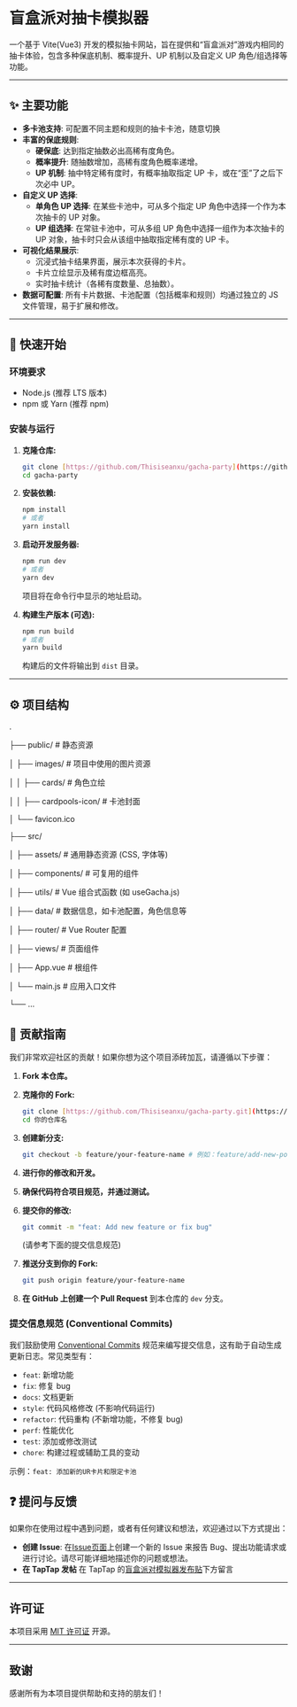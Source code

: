 # 盲盒派对抽卡模拟器

一个基于 Vite(Vue3) 开发的模拟抽卡网站，旨在提供和“盲盒派对”游戏内相同的抽卡体验，包含多种保底机制、概率提升、UP 机制以及自定义 UP 角色/组选择等功能。

---

## ✨ 主要功能

* **多卡池支持**: 可配置不同主题和规则的抽卡卡池，随意切换
* **丰富的保底规则**:
  * **硬保底**: 达到指定抽数必出高稀有度角色。
  * **概率提升**: 随抽数增加，高稀有度角色概率递增。
  * **UP 机制**: 抽中特定稀有度时，有概率抽取指定 UP 卡，或在“歪”了之后下次必中 UP。
* **自定义 UP 选择**:
  * **单角色 UP 选择**: 在某些卡池中，可从多个指定 UP 角色中选择一个作为本次抽卡的 UP 对象。
  * **UP 组选择**: 在常驻卡池中，可从多组 UP 角色中选择一组作为本次抽卡的 UP 对象，抽卡时只会从该组中抽取指定稀有度的 UP 卡。
* **可视化结果展示**:
  * 沉浸式抽卡结果界面，展示本次获得的卡片。
  * 卡片立绘显示及稀有度边框高亮。
  * 实时抽卡统计（各稀有度数量、总抽数）。
* **数据可配置**: 所有卡片数据、卡池配置（包括概率和规则）均通过独立的 JS 文件管理，易于扩展和修改。

---

## 🚀 快速开始

### 环境要求

* Node.js (推荐 LTS 版本)
* npm 或 Yarn (推荐 npm)

### 安装与运行

1. **克隆仓库:**

    ```bash
    git clone [https://github.com/Thisiseanxu/gacha-party](https://github.com/Thisiseanxu/gacha-party)
    cd gacha-party
    ```

1. **安装依赖:**

    ```bash
    npm install
    # 或者
    yarn install
    ```

1. **启动开发服务器:**

    ```bash
    npm run dev
    # 或者
    yarn dev
    ```

    项目将在命令行中显示的地址启动。

1. **构建生产版本 (可选):**

    ```bash
    npm run build
    # 或者
    yarn build
    ```

    构建后的文件将输出到 `dist` 目录。

---

## ⚙️ 项目结构

.

├── public/                 # 静态资源

│   ├── images/             # 项目中使用的图片资源

│   │   ├── cards/          # 角色立绘

│   │   ├── cardpools-icon/ # 卡池封面

│   └── favicon.ico

├── src/

│   ├── assets/             # 通用静态资源 (CSS, 字体等)

│   ├── components/         # 可复用的组件

│   ├── utils/        # Vue 组合式函数 (如 useGacha.js)

│   ├── data/               # 数据信息，如卡池配置，角色信息等

│   ├── router/             # Vue Router 配置

│   ├── views/              # 页面组件

│   ├── App.vue             # 根组件

│   └── main.js             # 应用入口文件

└── ...

## 🤝 贡献指南

我们非常欢迎社区的贡献！如果你想为这个项目添砖加瓦，请遵循以下步骤：

1. **Fork 本仓库。**

1. **克隆你的 Fork:**

    ```bash
    git clone [https://github.com/Thisiseanxu/gacha-party.git](https://github.com/Thisiseanxu/gacha-party.git)
    cd 你的仓库名
    ```

1. **创建新分支:**

    ```bash
    git checkout -b feature/your-feature-name # 例如：feature/add-new-pool
    ```

1. **进行你的修改和开发。**

1. **确保代码符合项目规范，并通过测试。**

1. **提交你的修改:**

    ```bash
    git commit -m "feat: Add new feature or fix bug"
    ```

    (请参考下面的提交信息规范)

1. **推送分支到你的 Fork:**

    ```bash
    git push origin feature/your-feature-name
    ```

1. **在 GitHub 上创建一个 Pull Request** 到本仓库的 `dev` 分支。

### 提交信息规范 (Conventional Commits)

我们鼓励使用 [Conventional Commits](https://www.conventionalcommits.org/zh-hans/v1.0.0/) 规范来编写提交信息，这有助于自动生成更新日志。常见类型有：

* `feat`: 新增功能
* `fix`: 修复 bug
* `docs`: 文档更新
* `style`: 代码风格修改 (不影响代码运行)
* `refactor`: 代码重构 (不新增功能，不修复 bug)
* `perf`: 性能优化
* `test`: 添加或修改测试
* `chore`: 构建过程或辅助工具的变动

示例：`feat: 添加新的UR卡片和限定卡池`

## ❓ 提问与反馈

如果你在使用过程中遇到问题，或者有任何建议和想法，欢迎通过以下方式提出：

* **创建 Issue**: 在[Issue页面](https://github.com/Thisiseanxu/gacha-party/issues)上创建一个新的 Issue 来报告 Bug、提出功能请求或进行讨论。请尽可能详细地描述你的问题或想法。
* **在 TapTap 发帖** 在 TapTap 的[盲盒派对模拟器发布贴](https://www.taptap.cn/moment/686712261263229792)下方留言

---

## 许可证

本项目采用 [MIT 许可证](https://github.com/Thisiseanxu/gacha-party/blob/main/LICENSE) 开源。

---

## 致谢

感谢所有为本项目提供帮助和支持的朋友们！

